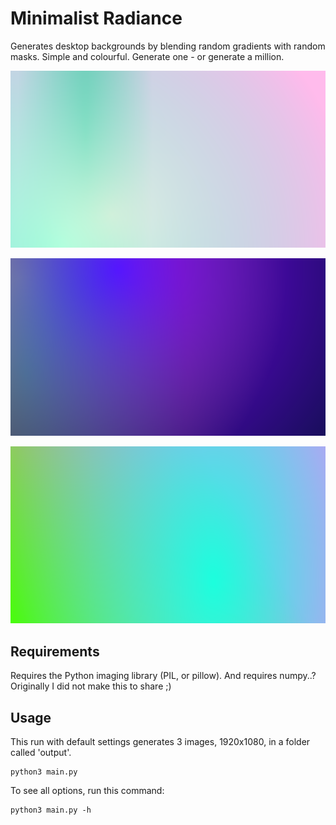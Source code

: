 # Minimalist Radiance

Generates desktop backgrounds by blending random gradients with random masks. Simple and colourful. Generate one - or generate a million.

![Sample1](/samples/sample1.png?raw=true "Sample 1")

![Sample2](/samples/sample2.png?raw=true "Sample 2")

![Sample3](/samples/sample3.png?raw=true "Sample 3")

## Requirements

Requires the Python imaging library (PIL, or pillow). And requires numpy..? Originally I did not make this to share ;)

## Usage

This run with default settings generates 3 images, 1920x1080, in a folder called 'output'.

	python3 main.py

To see all options, run this command:

	python3 main.py -h
